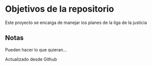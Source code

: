 # Objetivos de la repositorio

Este proyecto se encarga de manejar los planes de la liga de la justicia


## Notas
Pueden hacer lo que quieran...

Actualizado desde Github
